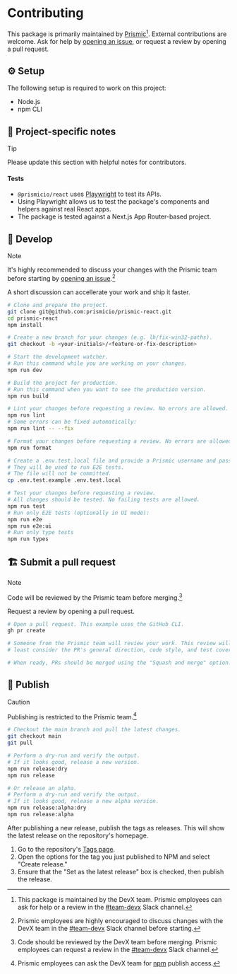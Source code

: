 # Contributing

This package is primarily maintained by [Prismic](https://prismic.io)[^1]. External contributions are welcome. Ask for help by [opening an issue](https://github.com/prismicio/prismic-client/issues/new/choose), or request a review by opening a pull request.

## :gear: Setup

<!-- When applicable, list system requriements to work on the project. -->

The following setup is required to work on this project:

- Node.js
- npm CLI

## :memo: Project-specific notes

<!-- Share information about the repository. -->
<!-- What specific knowledge do contributors need? -->

> [!TIP]
> Please update this section with helpful notes for contributors.

#### Tests

- `@prismicio/react` uses [Playwright](https://playwright.dev/) to test its APIs.
- Using Playwright allows us to test the package's components and helpers against real React apps.
- The package is tested against a Next.js App Router-based project.

## :construction_worker: Develop

> [!NOTE]
> It's highly recommended to discuss your changes with the Prismic team before starting by [opening an issue](https://github.com/prismicio/prismic-client/issues/new/choose).[^2]
>
> A short discussion can accellerate your work and ship it faster.

```sh
# Clone and prepare the project.
git clone git@github.com:prismicio/prismic-react.git
cd prismic-react
npm install

# Create a new branch for your changes (e.g. lh/fix-win32-paths).
git checkout -b <your-initials>/<feature-or-fix-description>

# Start the development watcher.
# Run this command while you are working on your changes.
npm run dev

# Build the project for production.
# Run this command when you want to see the production version.
npm run build

# Lint your changes before requesting a review. No errors are allowed.
npm run lint
# Some errors can be fixed automatically:
npm run lint -- --fix

# Format your changes before requesting a review. No errors are allowed.
npm run format

# Create a .env.test.local file and provide a Prismic username and password.
# They will be used to run E2E tests.
# The file will not be committed.
cp .env.test.example .env.test.local

# Test your changes before requesting a review.
# All changes should be tested. No failing tests are allowed.
npm run test
# Run only E2E tests (optionally in UI mode):
npm run e2e
npm run e2e:ui
# Run only type tests
npm run types
```

## :building_construction: Submit a pull request

> [!NOTE]
> Code will be reviewed by the Prismic team before merging.[^3]
>
> Request a review by opening a pull request.

```sh
# Open a pull request. This example uses the GitHub CLI.
gh pr create

# Someone from the Prismic team will review your work. This review will at
# least consider the PR's general direction, code style, and test coverage.

# When ready, PRs should be merged using the "Squash and merge" option.
```

## :rocket: Publish

> [!CAUTION]
> Publishing is restricted to the Prismic team.[^4]

```sh
# Checkout the main branch and pull the latest changes.
git checkout main
git pull

# Perform a dry-run and verify the output.
# If it looks good, release a new version.
npm run release:dry
npm run release

# Or release an alpha.
# Perform a dry-run and verify the output.
# If it looks good, release a new alpha version.
npm run release:alpha:dry
npm run release:alpha
```

After publishing a new release, publish the tags as releases. This will show the latest release on the repository's homepage.

1. Go to the repository's [Tags page](https://github.com/prismicio/prismic-react/tags).
2. Open the options for the tag you just published to NPM and select "Create release."
3. Ensure that the "Set as the latest release" box is checked, then publish the release.

[^1]: This package is maintained by the DevX team. Prismic employees can ask for help or a review in the [#team-devx](https://prismic-team.slack.com/archives/C014VAACCQL) Slack channel.

[^2]: Prismic employees are highly encouraged to discuss changes with the DevX team in the [#team-devx](https://prismic-team.slack.com/archives/C014VAACCQL) Slack channel before starting.

[^3]: Code should be reviewed by the DevX team before merging. Prismic employees can request a review in the [#team-devx](https://prismic-team.slack.com/archives/CPG31MDL1) Slack channel.

[^4]: Prismic employees can ask the DevX team for [npm](https://www.npmjs.com) publish access.
